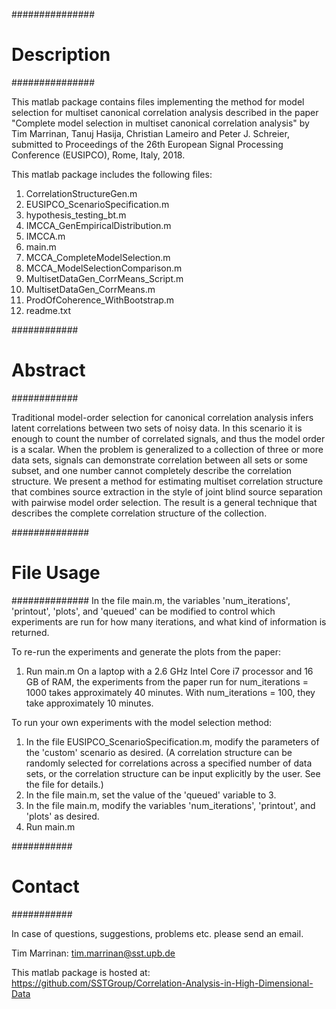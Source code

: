 ###############
# Description #
###############

This matlab package contains files implementing the method for model selection for multiset canonical correlation analysis described in the paper "Complete model selection in multiset canonical correlation analysis" by Tim Marrinan, Tanuj Hasija, Christian Lameiro and Peter J. Schreier, submitted to Proceedings of the 26th European Signal Processing Conference (EUSIPCO), Rome, Italy, 2018.

This matlab package includes the following files:
01. CorrelationStructureGen.m
02. EUSIPCO_ScenarioSpecification.m
03. hypothesis_testing_bt.m
04. IMCCA_GenEmpiricalDistribution.m
05. IMCCA.m
06. main.m
07. MCCA_CompleteModelSelection.m
08. MCCA_ModelSelectionComparison.m
09. MultisetDataGen_CorrMeans_Script.m
10. MultisetDataGen_CorrMeans.m
11. ProdOfCoherence_WithBootstrap.m
12. readme.txt

############
# Abstract #
############

Traditional model-order selection for canonical correlation analysis infers latent correlations between two sets of noisy data. In this scenario it is enough to count the number of correlated signals, and thus the model order is a scalar. When the problem is generalized to a collection of three or more data sets, signals can demonstrate correlation between all sets or some subset, and one number cannot completely describe the correlation structure. We present a method for estimating multiset correlation structure that combines source extraction in the style of joint blind source separation with pairwise model order selection.  The result is a general technique that describes the complete correlation structure of the collection.

##############
# File Usage #
##############
In the file main.m, the variables 'num_iterations', 'printout', 'plots', and 'queued' can be modified to control which experiments are run for how many iterations, and what kind of information is returned.

To re-run the experiments and generate the plots from the paper:
01. Run main.m
On a laptop with a 2.6 GHz Intel Core i7 processor and 16 GB of RAM, the experiments from the paper run for num_iterations = 1000 takes approximately 40 minutes. With num_iterations = 100, they take approximately 10 minutes. 


To run your own experiments with the model selection method:
01. In the file EUSIPCO_ScenarioSpecification.m, modify the parameters of the 'custom' scenario as desired.
(A correlation structure can be randomly selected for correlations across a specified number of data sets, or the correlation structure can be input explicitly by the user.  See the file for details.)
02. In the file main.m, set the value of the 'queued' variable to 3.
03. In the file main.m, modify the variables 'num_iterations', 'printout', and 'plots' as desired.
04. Run main.m


###########
# Contact #
###########

In case of questions, suggestions, problems etc. please send an email.

Tim Marrinan:
tim.marrinan@sst.upb.de

This matlab package is hosted at:
https://github.com/SSTGroup/Correlation-Analysis-in-High-Dimensional-Data
